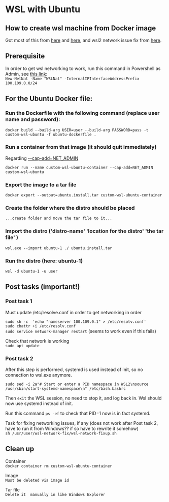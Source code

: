# WSL with Ubuntu

## How to create wsl machine from Docker image


Got most of this from [here](https://medium.com/nerd-for-tech/create-your-own-wsl-distro-using-docker-226e8c9dbffe)
and [here](https://medium.com/@hoxunn/wsl-docker-custom-distro-2-0-730fd97fe72e), 
and wsl2 network issue fix from  [here](https://github.com/MicrosoftDocs/WSL/pull/1046).

## Prerequisite
In order to get wsl networking to work, run this command in Powershell as Admin, see [this link](https://github.com/MicrosoftDocs/WSL/pull/1046):  
```New-NetNat -Name "WSLNat" -InternalIPInterfaceAddressPrefix 100.109.0.0/24```


## For the Ubuntu Docker file:

### Run the Dockerfile with the following command (replace user name and password):  
```docker build --build-arg USER=user --build-arg PASSWORD=pass -t custom-wsl-ubuntu -f ubuntu-dockerfile . ```

### Run a container from that image (it should quit immediately)  

Regarding [--cap-add=NET_ADMIN](https://stackoverflow.com/questions/27708376/why-am-i-getting-an-rtnetlink-operation-not-permitted-when-using-pipework-with-d)  


```docker run --name custom-wsl-ubuntu-container --cap-add=NET_ADMIN custom-wsl-ubuntu```

### Export the image to a tar file  
```docker export --output=ubuntu.install.tar custom-wsl-ubuntu-container```

### Create the folder where the distro should be placed  
```...create folder and move the tar file to it...```

### Import the distro ('distro-name' 'location for the distro' 'the tar file' )  
```wsl.exe --import ubuntu-1 ./ ubuntu.install.tar```  

### Run the distro  (here: ubuntu-1)  
```wsl -d ubuntu-1 -u user```

## Post tasks  (important!) 

### Post task 1
Must update /etc/resolve.conf in order to get networking in order 

```sudo sh -c  'echo "nameserver 100.109.0.1" > /etc/resolv.conf'```  
```sudo chattr +i /etc/resolv.conf```  
```sudo service network-manager restart```  (seems to work even if this fails)  

Check that network is working  
```sudo apt update```

### Post task 2
After this step is performed, systemd is used instead of init, so no connection to wsl.exe anymore.

```sudo sed -i 2a"# Start or enter a PID namespace in WSL2\nsource /usr/sbin/start-systemd-namespace\n" /etc/bash.bashrc```


Then `exit` the WSL session, no need to stop it, and log back in. Wsl should now use systemd instead of init.

Run this command `ps -ef` to check that PID=1 now is in fact systemd.


Task for fixing networking issues, if any (does not work after Post task 2, have to run it from Windows?? if so have to rewrite it somehow)   
```sh /usr/user/wsl-network-fix/wsl-network-fixup.sh```



## Clean up  
Container  
```docker container rm custom-wsl-ubuntu-container```  

Image  
```Must be deleted via image id```  

Tar file  
```Delete it  manually in like Windows Explorer```  
